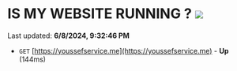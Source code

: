 # IS MY WEBSITE RUNNING ? [![](https://img.shields.io/static/v1?label=Sponsor&message=%E2%9D%A4&logo=GitHub&color=%23fe8e86)](https://github.com/sponsors/Youssef-Lehmam)

Last updated: **6/8/2024, 9:32:46 PM**

- `GET` [https://youssefservice.me](https://youssefservice.me) - **Up** (144ms)
